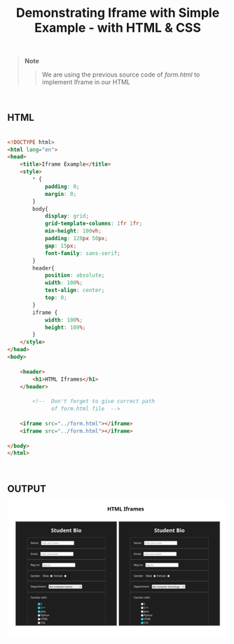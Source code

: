 <h1 align=center><b>Demonstrating Iframe with Simple Example - with HTML & CSS</b></h1>

<br>

> **Note**  
>> We are using the previous source code of *form.html* to implement Iframe in our HTML

<br>

## **HTML**
```html

<!DOCTYPE html>
<html lang="en">
<head>
    <title>Iframe Example</title>
    <style>
        * {
            padding: 0;
            margin: 0;
        }
        body{
            display: grid;
            grid-template-columns: 1fr 1fr;
            min-height: 100vh;
            padding: 120px 50px;
            gap: 15px;
            font-family: sans-serif;
        }
        header{
            position: absolute;
            width: 100%;
            text-align: center;
            top: 0;
        }
        iframe {
            width: 100%;
            height: 100%;
        }
    </style>
</head>
<body>

    <header>
        <h1>HTML Iframes</h1>
    </header>

        <!--  Don't forget to give correct path
              of form.html file  -->

    <iframe src="../form.html"></iframe>
    <iframe src="../form.html"></iframe>
    
</body>
</html>
```
<br>

## **OUTPUT**

<div align=center>
<img src="preview.png" aria-hidden="true">
</div>